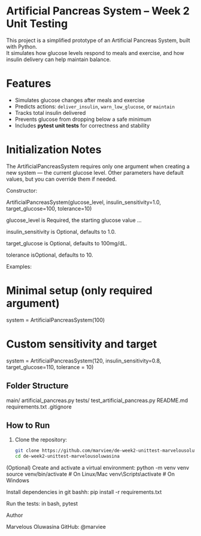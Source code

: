 # Artificial Pancreas System – Week 2 Unit Testing

This project is a simplified prototype of an Artificial Pancreas System, built with Python.  
It simulates how glucose levels respond to meals and exercise, and how insulin delivery can help maintain balance.

# Features
- Simulates glucose changes after meals and exercise
- Predicts actions: `deliver_insulin`, `warn_low_glucose`, or `maintain`
- Tracks total insulin delivered
- Prevents glucose from dropping below a safe minimum
- Includes **pytest unit tests** for correctness and stability

# Initialization Notes

The ArtificialPancreasSystem requires only one argument when creating a new system — the current glucose level.
Other parameters have default values, but you can override them if needed.

Constructor:

ArtificialPancreasSystem(glucose_level, insulin_sensitivity=1.0, target_glucose=100, tolerance=10)


glucose_level is Required, the starting glucose value ...

insulin_sensitivity is Optional, defaults to 1.0.

target_glucose is Optional, defaults to 100mg/dL.

tolerance isOptional, defaults to 10.

Examples:

# Minimal setup (only required argument)
system = ArtificialPancreasSystem(100)

# Custom sensitivity and target
system = ArtificialPancreasSystem(120, insulin_sensitivity=0.8, target_glucose=110, tolerance = 10)

## Folder Structure
main/
artificial_pancreas.py
tests/
test_artificial_pancreas.py
README.md
requirements.txt
.gitignore

## How to Run
1. Clone the repository:
   ```bash
   git clone https://github.com/marviee/de-week2-unittest-marvelousoluwasina.git
   cd de-week2-unittest-marvelousoluwasina

(Optional) Create and activate a virtual environment:
python -m venv venv
source venv/bin/activate   # On Linux/Mac
venv\Scripts\activate      # On Windows

Install dependencies in git bashh:
pip install -r requirements.txt

Run the tests:
in bash, pytest


Author

Marvelous Oluwasina
GitHub: @marviee